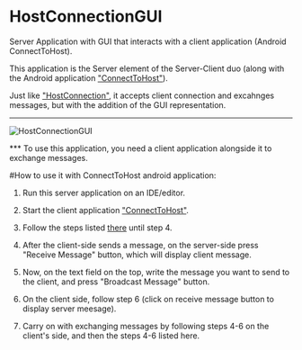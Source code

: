 # HostConnectionGUI
Server Application with GUI that interacts with a client application (Android ConnectToHost).

This application is the Server element of the Server-Client duo (along with the Android application ["ConnectToHost"](https://github.com/SenSaa/ConnectToHost)).

Just like ["HostConnection"](https://github.com/SenSaa/HostConnection), it accepts client connection and excahnges messages, but with the addition of the GUI representation. 

--------------------------------------

![HostConnectionGUI](http://i.imgur.com/2ZiuOyI.png "App Window")

*** To use this application, you need a client application alongside it to exchange messages.

#How to use it with ConnectToHost android application:

1) Run this server application on an IDE/editor.

2) Start the client application ["ConnectToHost"](https://github.com/SenSaa/ConnectToHost).

3) Follow the steps listed [there](https://github.com/SenSaa/ConnectToHost) until step 4.

4) After the client-side sends a message, on the server-side press "Receive Message" button, which will display client message.

5) Now, on the text field on the top, write the message you want to send to the client, and press "Broadcast Message" button.

6) On the client side, follow step 6 (click on receive message button to display server meesage).

7) Carry on with exchanging messages by following steps 4-6 on the client's side, and then the steps 4-6 listed here.

